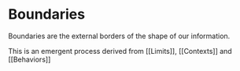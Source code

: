 # Boundaries

Boundaries are the external borders of the shape of our information.

This is an emergent process derived from [[Limits]], [[Contexts]] and [[Behaviors]]
